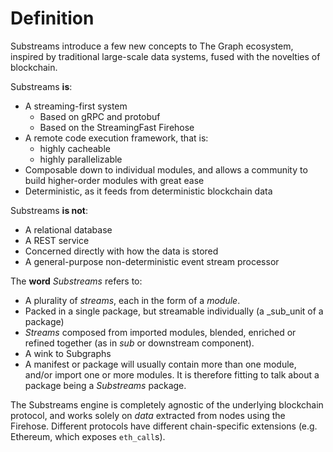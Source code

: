 # Definition

Substreams introduce a few new concepts to The Graph ecosystem, inspired by traditional large-scale data systems, fused with the novelties of blockchain.

Substreams **is**:

* A streaming-first system
  * Based on gRPC and protobuf
  * Based on the StreamingFast Firehose
* A remote code execution framework, that is:
  * highly cacheable
  * highly parallelizable
* Composable down to individual modules, and allows a community to build higher-order modules with great ease
* Deterministic, as it feeds from deterministic blockchain data

Substreams **is not**:

* A relational database
* A REST service
* Concerned directly with how the data is stored
* A general-purpose non-deterministic event stream processor

The **word** _Substreams_ refers to:

* A plurality of _streams_, each in the form of a _module_.
* Packed in a single package, but streamable individually (a _sub_unit of a package)
* _Streams_ composed from imported modules, blended, enriched or refined together (as in _sub_ or downstream component).
* A wink to Subgraphs
* A manifest or package will usually contain more than one module, and/or import one or more modules. It is therefore fitting to talk about a package being a _Substreams_ package.

The Substreams engine is completely agnostic of the underlying blockchain protocol, and works solely on _data_ extracted from nodes using the Firehose. Different protocols have different chain-specific extensions (e.g. Ethereum, which exposes `eth_call`s).
